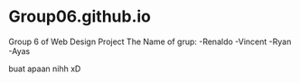 # Group06.github.io
Group 6 of Web Design Project
The Name of grup:
-Renaldo
-Vincent
-Ryan
-Ayas

buat apaan nihh xD
